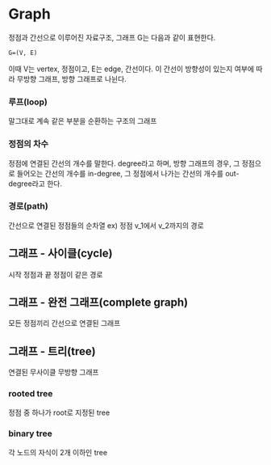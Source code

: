 # Graph
정점과 간선으로 이루어진 자료구조, 그래프 G는 다음과 같이 표현한다.

`G=(V, E)`

이때 V는 vertex, 정점이고, E는 edge, 간선이다.
이 간선이 방향성이 있는지 여부에 따라 무방향 그래프, 방향 그래프로 나뉜다.

### 루프(loop)
말그대로 계속 같은 부분을 순환하는 구조의 그래프

### 정점의 차수
정점에 연결된 간선의 개수를 말한다.
degree라고 하며, 
방향 그래프의 경우, 그 정점으로 들어오는 간선의 개수를 in-degree,
그 정점에서 나가는 간선의 개수를 out-degree라고 한다.

### 경로(path)
간선으로 연결된 정점들의 순차열
ex) 정점 v_1에서 v_2까지의 경로

## 그래프 - 사이클(cycle)
시작 정점과 끝 정점이 같은 경로

## 그래프 - 완전 그래프(complete graph)
모든 정점끼리 간선으로 연결된 그래프

## 그래프 - 트리(tree)
연결된 무사이클 무방향 그래프

### rooted tree
정점 중 하나가 root로 지정된 tree

### binary tree
각 노드의 자식이 2개 이하인 tree